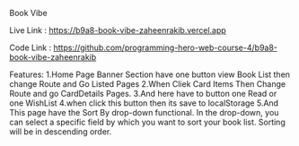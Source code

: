 Book Vibe

Live Link : https://b9a8-book-vibe-zaheenrakib.vercel.app

Code Link : https://github.com/programming-hero-web-course-4/b9a8-book-vibe-zaheenrakib

Features:
1.Home Page Banner Section have one  button view Book List then change Route and Go Listed Pages
2.When Cliek Card Items Then Change Route and go CardDetails Pages.
3.And here have to button one Read or one WishList
4.when click this button then its save to localStorage
5.And This page have  the Sort By drop-down functional. In the
drop-down, you can select a specific field by which you want to sort your
book list. Sorting will be in descending order.





